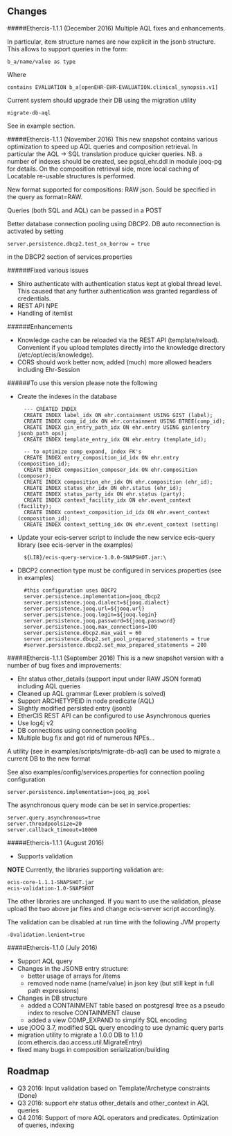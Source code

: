 Changes 
----
#####Ethercis-1.1.1 (December 2016)
Multiple AQL fixes and enhancements.

In particular, item structure names are now explicit in the jsonb structure. This allows to support queries in the form:

	b_a/name/value as type

Where

	contains EVALUATION b_a[openEHR-EHR-EVALUATION.clinical_synopsis.v1]

Current system should upgrade their DB using the migration utility
 
	migrate-db-aql

See in example section.

#####Ethercis-1.1.1 (November 2016)
This new snapshot contains various optimization to speed up AQL queries and composition retrieval. In  particular the AQL -> SQL translation produce quicker queries. NB. a number of indexes should be created, see pgsql_ehr.ddl in module jooq-pg for details. On the composition retrieval side, more local caching of Locatable re-usable structures is performed.

New format supported for compositions: RAW json. Sould be specified in the query as format=RAW.

Queries (both SQL and AQL) can be passed in a POST

Better database connection pooling using DBCP2. DB auto reconnection is activated by setting 

	server.persistence.dbcp2.test_on_borrow = true

in the DBCP2 section of services.properties

######Fixed various issues

- Shiro authenticate with authentication status kept at global thread level. This caused that any further authentication was granted regardless of credentials.
- REST API NPE
- Handling of itemlist 

######Enhancements

- Knowledge cache can be reloaded via the REST API (template/reload). Convenient if you upload templates directly into the knowledge directory (/etc/opt/ecis/knowledge).
- CORS should work better now, added (much) more allowed headers including Ehr-Session 

######To use this version please note the following

- Create the indexes in the database

		--- CREATED INDEX
		CREATE INDEX label_idx ON ehr.containment USING GIST (label);
		CREATE INDEX comp_id_idx ON ehr.containment USING BTREE(comp_id);
		CREATE INDEX gin_entry_path_idx ON ehr.entry USING gin(entry jsonb_path_ops);
		CREATE INDEX template_entry_idx ON ehr.entry (template_id);
		
		-- to optimize comp_expand, index FK's
		CREATE INDEX entry_composition_id_idx ON ehr.entry (composition_id);
		CREATE INDEX composition_composer_idx ON ehr.composition (composer);
		CREATE INDEX composition_ehr_idx ON ehr.composition (ehr_id);
		CREATE INDEX status_ehr_idx ON ehr.status (ehr_id);
		CREATE INDEX status_party_idx ON ehr.status (party);
		CREATE INDEX context_facility_idx ON ehr.event_context (facility);
		CREATE INDEX context_composition_id_idx ON ehr.event_context (composition_id);
		CREATE INDEX context_setting_idx ON ehr.event_context (setting)

- Update your ecis-server script to include the new service ecis-query library (see ecis-server in the examples)

		${LIB}/ecis-query-service-1.0.0-SNAPSHOT.jar:\

- DBCP2 connection type must be configured in services.properties (see in examples)

		#this configuration uses DBCP2
		server.persistence.implementation=jooq_dbcp2
		server.persistence.jooq.dialect=${jooq.dialect}
		server.persistence.jooq.url=${jooq.url}
		server.persistence.jooq.login=${jooq.login}
		server.persistence.jooq.password=${jooq.password}
		server.persistence.jooq.max_connections=100
		server.persistence.dbcp2.max_wait = 60
		server.persistence.dbcp2.set_pool_prepared_statements = true
		#server.persistence.dbcp2.set_max_prepared_statements = 200
  

#####Ethercis-1.1.1 (September 2016)
This is a new snapshot version with a number of bug fixes and improvements:

- Ehr status other_details (support input under RAW JSON format) including AQL queries
- Cleaned up AQL grammar (Lexer problem is solved)
- Support ARCHETYPEID in node predicate (AQL)
- Slightly modified persisted entry (jsonb)
- EtherCIS REST API can be configured to use Asynchronous queries
- Use log4j v2
- DB connections using connection pooling
- Multiple bug fix and got rid of numerous NPEs...

A utility (see in examples/scripts/migrate-db-aql) can be used to migrate a current DB to the new format

See also examples/config/services.properties for connection pooling configuration

	server.persistence.implementation=jooq_pg_pool

The asynchronous query mode can be set in service.properties:

	server.query.asynchronous=true
	server.threadpoolsize=20
	server.callback_timeout=10000


#####Ethercis-1.1.1 (August 2016)
- Supports validation

**NOTE**
Currently, the libraries supporting validation are:

	ecis-core-1.1.1-SNAPSHOT.jar
	ecis-validation-1.0-SNAPSHOT
 
The other libraries are unchanged. If you want to use the validation, please upload the two above jar files and change ecis-server script accordingly.

The validation can be disabled at run time with the following JVM property

	-Dvalidation.lenient=true


#####Ethercis-1.1.0 (July 2016)

- Support AQL query
- Changes in the JSONB entry structure:
	- better usage of arrays for /items
	- removed node name (name/value) in json key (but still kept in full path expressions)
- Changes in DB structure
	- added a CONTAINMENT table based on postgresql ltree as a pseudo index to resolve CONTAINMENT clause
	- added a view COMP_EXPAND to simplify SQL encoding
- use jOOQ 3.7, modified SQL query encoding to use dynamic query parts
- migration utility to migrate a 1.0.0 DB to 1.1.0 (com.ethercis.dao.access.util.MigrateEntry)
- fixed many bugs in composition serialization/building

Roadmap
--
- Q3 2016: Input validation based on Template/Archetype constraints (Done)
- Q3 2016: support ehr status other_details and other_context in AQL queries
- Q4 2016: Support of more AQL operators and predicates. Optimization of queries, indexing